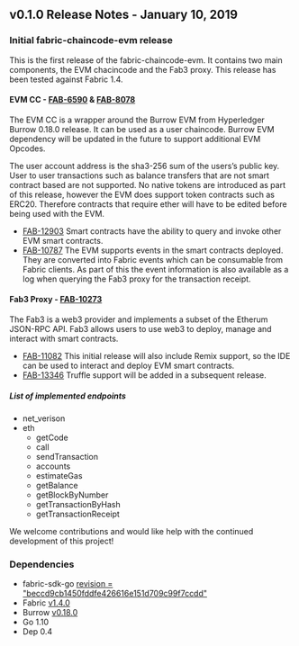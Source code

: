 ## v0.1.0 Release Notes - January 10, 2019


### Initial fabric-chaincode-evm release


This is the first release of the fabric-chaincode-evm. It contains two main components, the EVM chacincode and the Fab3 proxy. This release has been tested against Fabric 1.4.

#### EVM CC - [FAB-6590](https://jira.hyperledger.org/browse/FAB-6590) & [FAB-8078](https://jira.hyperledger.org/browse/FAB-8078)

The EVM CC is a wrapper around the Burrow EVM from  Hyperledger Burrow 0.18.0 release. It can be used as a user chaincode. 
Burrow EVM dependency will be updated in the future to support additional EVM Opcodes.

The user account address is the sha3-256 sum of the users’s public key. User to user transactions such as balance transfers that are not smart contract based are not supported.
No native tokens are introduced as part of this release, however the EVM does support token contracts such as ERC20. Therefore contracts that require ether will have to be edited
before being used with the EVM.

- [FAB-12903](https://jira.hyperledger.org/browse/FAB-12903) Smart contracts have the ability to query and invoke other EVM smart contracts.
- [FAB-10787](https://jira.hyperledger.org/browse/FAB-10787) The EVM supports events in the smart contracts deployed.
They are converted into Fabric events which can be consumable from Fabric clients.
As part of this the event information is also available as a log when querying the Fab3 proxy for the transaction receipt.

#### Fab3 Proxy - [FAB-10273](https://jira.hyperledger.org/browse/FAB-10273)

The Fab3 is a web3 provider and implements a subset of the Etherum JSON-RPC API. Fab3 allows users to use web3 to deploy, manage and interact with smart contracts.

- [FAB-11082](https://jira.hyperledger.org/browse/FAB-11082) This initial release will also include Remix support,
so the IDE can be used to interact and deploy EVM smart contracts.
- [FAB-13346](https://jira.hyperledger.org/browse/FAB-13346) Truffle support will be added in a subsequent release.

##### List of implemented endpoints
- net_verison
- eth
  - getCode
  - call
  - sendTransaction
  - accounts
  - estimateGas
  - getBalance
  - getBlockByNumber
  - getTransactionByHash
  - getTransactionReceipt

We welcome contributions and would like help with the continued development of this project!


### Dependencies

- fabric-sdk-go [revision = "beccd9cb1450fddfe426616e151d709c99f7ccdd"](https://github.com/hyperledger/fabric-sdk-go/tree/beccd9cb1450fddfe426616e151d709c99f7ccdd)
- Fabric [v1.4.0](https://github.com/hyperledger/fabric/releases/tag/v1.4.0)
- Burrow [v0.18.0](https://github.com/hyperledger/burrow/releases/tag/v0.18.0)
- Go 1.10
- Dep 0.4
